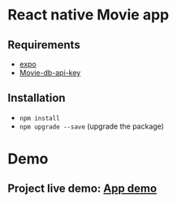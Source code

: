 
# React native Movie app

## Requirements

- [expo](https://docs.expo.io/get-started/installation/)
- [Movie-db-api-key](https://www.themoviedb.org/)


## Installation

- `npm install`
- `npm upgrade --save`  (upgrade the package)

# Demo

## Project live demo: [App demo](https://www.youtube.com/watch?v=xDCcD2-_M1s&ab_channel=alakdam)
